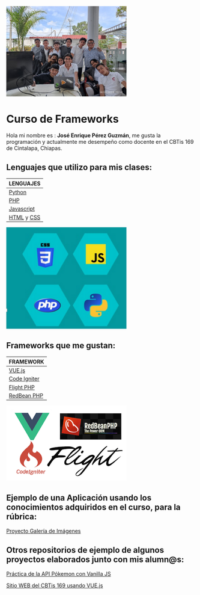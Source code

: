 <img src="/img/foto-presentacion.jpg" width="320">

# Curso de Frameworks

Hola mi nombre es : **José Enrique Pérez Guzmán**, me gusta la programación y actualmente me desempeño como docente en el CBTis 169 de Cintalapa, Chiapas. 

## Lenguajes que utilizo para mis clases:

| LENGUAJES |
| ------------------------------------------------------------------ | 
| [Python](https://www.python.org/)                                  |  
| [PHP](https://www.php.net/manual/es/intro-whatis.php)              |  
| [Javascript](https://developer.mozilla.org/es/docs/Web/JavaScript) |  
| [HTML](https://developer.mozilla.org/es/docs/Web/HTML) y [CSS](https://developer.mozilla.org/es/docs/Web/CSS) |   

<img src="/img/lenguajes.png" width="320">  

## Frameworks que me gustan:

| FRAMEWORK | 
| ----------------------------------------------| 
| [VUE.js](https://vuejs.org/)                  |  
| [Code Igniter](https://www.codeigniter.com/)  |  
| [Flight PHP](https://docs.flightphp.com/)     |  
| [RedBean PHP](https://redbeanphp.com/)        |   

<img src="/img/frameworks.png" width="320">

## Ejemplo de una Aplicación usando los conocimientos adquiridos en el curso, para la rúbrica:
[Proyecto Galería de Imágenes](https://github.com/jepguzman/cursoFrameworks/tree/master)

## Otros repositorios de ejemplo de algunos proyectos elaborados junto con mis alumn@s:

[Práctica de la API Pókemon con Vanilla JS](https://github.com/jepguzman/pokejs)

[Sitio WEB del CBTis 169 usando VUE.js](https://github.com/jepguzman/cbtis169/tree/master)


